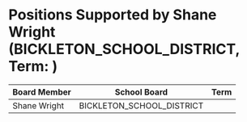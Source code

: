 # Positions Supported by Shane Wright (BICKLETON_SCHOOL_DISTRICT, Term: )

| Board Member | School Board | Term |
|--------------|--------------|------|
| Shane Wright | BICKLETON_SCHOOL_DISTRICT |  |

